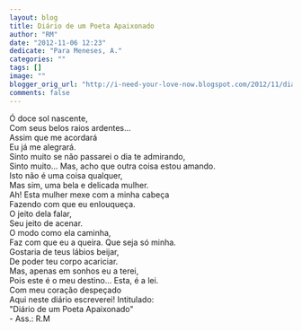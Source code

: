 ```yaml
---
layout: blog
title: Diário de um Poeta Apaixonado
author: "RM"
date: "2012-11-06 12:23"
dedicate: "Para Meneses, A."
categories: ""
tags: []
image: ""
blogger_orig_url: "http://i-need-your-love-now.blogspot.com/2012/11/diario-de-um-poeta-apaixonado.html"
comments: false
---
```


Ó doce sol nascente,\
Com seus belos raios ardentes...\
Assim que me acordará\
Eu já me alegrará.\
Sinto muito se não passarei o dia te admirando,\
Sinto muito... Mas, acho que outra coisa estou amando.\
Isto não é uma coisa qualquer,\
Mas sim, uma bela e delicada mulher.\
Ah! Esta mulher mexe com a minha cabeça\
Fazendo com que eu enlouqueça.\
O jeito dela falar,\
Seu jeito de acenar.\
O modo como ela caminha,\
Faz com que eu a queira. Que seja só minha.\
Gostaria de teus lábios beijar,\
De poder teu corpo acariciar.\
Mas, apenas em sonhos eu a terei,\
Pois este é o meu destino... Esta, é a lei.\
Com meu coração despeçado\
Aqui neste diário escreverei! Intitulado:\
"Diário de um Poeta Apaixonado"\
 \- Ass.: R.M
